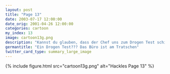 ```yaml
---
layout: post
title: "Page 13"
date: 2003-07-17 12:00:00
date_orig: 2001-04-26 12:00:00
categories: cartoon
my_index: 13
image: cartoon13g.png
description: "Kannst du glauben, dass der Chef uns zum Drogen Test schickt Ich frage mich wieso er glaubt dass wir auf Drogen sind 9te Tasse Kaffee hackles katarina vittles hazel marcus boss dog"
germantitle: "Ein Drogen Test??? Das Büro ist am Tratschen"
twitter_card_type: summary_large_image
---
```


{% include figure.html src="cartoon13g.png" alt="Hackles Page 13"  %}
